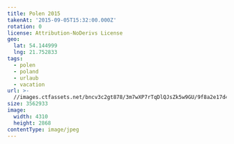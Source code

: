 ```yaml
---
title: Polen 2015
takenAt: '2015-09-05T15:32:00.000Z'
rotation: 0
license: Attribution-NoDerivs License
geo:
  lat: 54.144999
  lng: 21.752833
tags:
  - polen
  - poland
  - urlaub
  - vacation
url: >-
  //images.ctfassets.net/bncv3c2gt878/3m7wXP7rTqDlQJsZk5w9GU/9f8a2e17d406d5c02f8a8f205523591c/polen-2015_25957501765_o
size: 3562933
image:
  width: 4310
  height: 2868
contentType: image/jpeg
---
```


